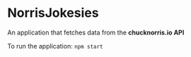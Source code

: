 # NorrisJokesies

An application that fetches data from the **chucknorris.io API**

To run the application:
`npm start`